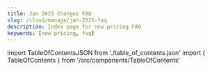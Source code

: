 ```yaml
---
title: Jan 2025 Changes FAQ
slug: /cloud/manage/jan-2025-faq
description: Index page for new pricing FAQ
keywords: [new pricing, faq]
---
```


import TableOfContentsJSON from './table_of_contents.json'
import { TableOfContents } from '/src/components/TableOfContents'

<TableOfContents items={TableOfContentsJSON} />

